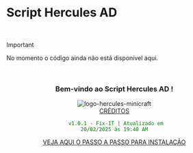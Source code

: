 # Script Hercules AD

<br>

> [!IMPORTANT]
> No momento o código ainda não está disponível aqui. 
<br>

<div align="center">

### Bem-vindo ao Script Hercules AD ! <br>

![logo-hercules-minicraft](https://github.com/user-attachments/assets/c48f5b3e-7014-4f9f-a763-f4f0e0c504f4) <br>
[CRÉDITOS](https://github.com/Wanderson304/Script-Hercules-AD/wiki/Cr%C3%A9ditos) <br>

<code style="color : green"> v1.0.1 - Fix-IT | Atualizado em 20/02/2025 às 19:40 AM</code> <br> 

[VEJA AQUI O PASSO A PASSO PARA INSTALAÇÃO]() <br>

</div>

